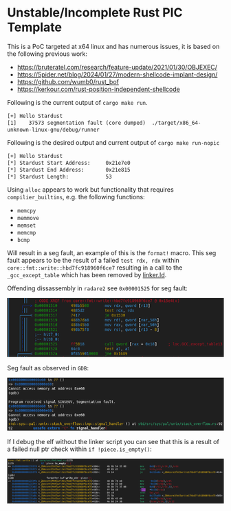 # Unstable/Incomplete Rust PIC Template

This is a PoC targeted at x64 linux and has numerous issues, it is based on the following previous work:
- https://bruteratel.com/research/feature-update/2021/01/30/OBJEXEC/
- https://5pider.net/blog/2024/01/27/modern-shellcode-implant-design/
- https://github.com/wumb0/rust_bof
- https://kerkour.com/rust-position-independent-shellcode

Following is the current output of `cargo make run`.

```
[+] Hello Stardust
[1]    37573 segmentation fault (core dumped)  ./target/x86_64-unknown-linux-gnu/debug/runner
```

Following is the desired output and current output of `cargo make run-nopic`

```
[+] Hello Stardust
[*] Stardust Start Address:     0x21e7e0
[*] Stardust End Address:       0x21e815
[*] Stardust Length:            53
```

Using `alloc` appears to work but functionality that requires `compilier_builtins`, e.g. the following functions:
- `memcpy`
- `memmove`
- `memset`
- `memcmp`
- `bcmp`

Will result in a seg fault, an example of this is the `format!` macro. This seg fault appears to be the result of a failed `test rdx, rdx` within `core::fmt::write::hbd7fc918960f6ce7` resulting in a call to the `_gcc_except_table` which has been removed by [linker.ld](./stardust/linker.ld).


Offending dissassembly in `radare2` see `0x00001525` for seg fault:

![seg fault in `core::fmt::write::hbd7fc918960f6ce7`](./docs/segfault-in-core-fmt.png)

Seg fault as observed in `GDB`:

![GDB seg fault](./docs/gdb-debug-segfault.png)

If I debug the elf without the linker script you can see that this is a result of a failed null ptr check within `if !piece.is_empty()`:

![failed null ptr check](./docs/piece-is-empty.raw.png)

